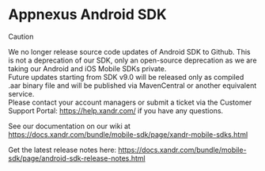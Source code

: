 Appnexus Android SDK
==================

> [!CAUTION]  
> We no longer release source code updates of Android SDK to Github. This is not a deprecation of our SDK, only an open-source deprecation as we are taking our Android and iOS Mobile SDKs private.  
> Future updates starting from SDK v9.0 will be released only as compiled .aar binary file and will be published via MavenCentral or another equivalent service.  
> Please contact your account managers or submit a ticket via the Customer Support Portal: https://help.xandr.com/ if you have any questions.


See our documentation on our wiki at
https://docs.xandr.com/bundle/mobile-sdk/page/xandr-mobile-sdks.html

Get the latest release notes here: https://docs.xandr.com/bundle/mobile-sdk/page/android-sdk-release-notes.html

